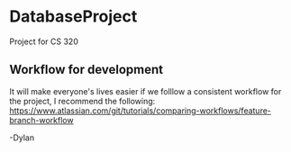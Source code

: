 # DatabaseProject
Project for CS 320

## Workflow for development
It will make everyone's lives easier if we folllow a consistent workflow for the project, I recommend the following: https://www.atlassian.com/git/tutorials/comparing-workflows/feature-branch-workflow

-Dylan
